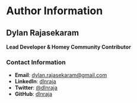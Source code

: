 # Author Information

## Dylan Rajasekaram
**Lead Developer & Homey Community Contributor**

### Contact Information
- **Email**: dylan.rajasekaram@gmail.com
- **LinkedIn**: [dlnraja](https://www.linkedin.com/in/dlnraja/)
- **Twitter**: [@dlnraja](https://twitter.com/dlnraja)
- **GitHub**: [dlnraja](https://github.com/dlnraja)
